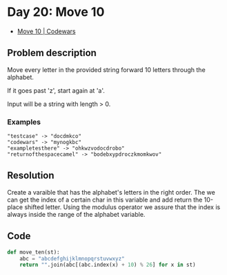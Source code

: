 # Day 20: Move 10

- [Move 10 | Codewars](https://www.codewars.com/kata/57cf50a7eca2603de0000090)

## Problem description

Move every letter in the provided string forward 10 letters through the alphabet.

If it goes past 'z', start again at 'a'.

Input will be a string with length > 0.

### Examples

```text
"testcase" -> "docdmkco"
"codewars" -> "mynogkbc"
"exampletesthere" -> "ohkwzvodocdrobo"
"returnofthespacecamel" -> "bodebxypdroczkmomkwov"
```

## Resolution

Create a varaible that has the alphabet's letters in the right order. The we can get the index of a certain char in this variable and add return the 10-place shifted letter. Using the modulus operator we assure that the index is always inside the range of the alphabet variable.

## Code

```python
def move_ten(st):
    abc = "abcdefghijklmnopqrstuvwxyz"
    return "".join(abc[(abc.index(x) + 10) % 26] for x in st)
```
